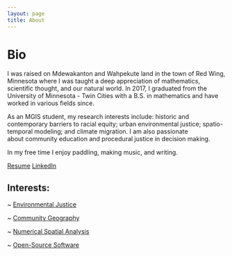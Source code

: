 ```yaml
---
layout: page
title: About
---
```



# Bio

I was raised on Mdewakanton and Wahpekute land in the town of Red Wing, Minnesota where I was taught a deep appreciation of mathematics, scientific thought, and our natural world. In 2017, I graduated from the University of Minnesota - Twin Cities with a B.S. in mathematics and have worked in various fields since.

As an MGIS student, my research interests include: historic and contemporary barriers to racial equity; urban environmental justice; spatio-temporal modeling; and climate migration. I am also passionate about community education and procedural justice in decision making.

In my free time I enjoy paddling, making music, and writing.

<a href="https://rwhendrickson.github.io/Portfolio/resmue.pdf" class="btn">Resume</a>
<a href="https://www.linkedin.com/in/rob-h-500837a0/" class="btn">LinkedIn</a>


## Interests:

~ [Environmental Justice](https://rwhendrickson.github.io/Portfolio/pages/ej)

~ [Community Geography](https://rwhendrickson.github.io/Portfolio/pages/community_geography)

~ [Numerical Spatial Analysis](https://rwhendrickson.github.io/Portfolio/pages/numerical_spatial)

~ [Open-Source Software](https://rwhendrickson.github.io/Portfolio/pages/open_source)
